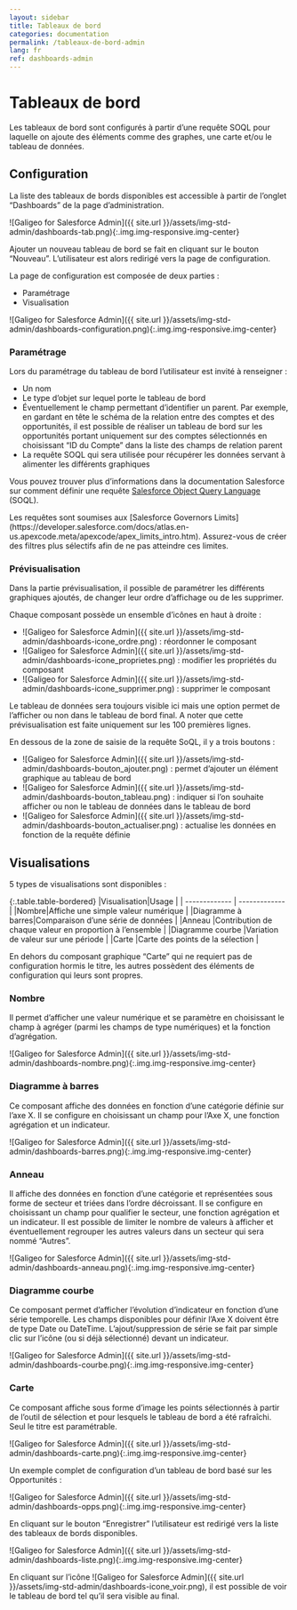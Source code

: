 ```yaml
---
layout: sidebar
title: Tableaux de bord
categories: documentation
permalink: /tableaux-de-bord-admin
lang: fr
ref: dashboards-admin
---
```


# Tableaux de bord

Les tableaux de bord sont configurés à partir d’une requête SOQL pour laquelle on ajoute des éléments comme des graphes, une carte et/ou le tableau de données.

## Configuration

La liste des tableaux de bords disponibles est accessible à partir de l’onglet “Dashboards” de la page d’administration.

![Galigeo for Salesforce Admin]({{ site.url }}/assets/img-std-admin/dashboards-tab.png){:.img.img-responsive.img-center}

Ajouter un nouveau tableau de bord se fait en cliquant sur le bouton “Nouveau”. L’utilisateur est alors redirigé vers la page de configuration.

La page de configuration est composée de deux parties :

- Paramétrage
- Visualisation

![Galigeo for Salesforce Admin]({{ site.url }}/assets/img-std-admin/dashboards-configuration.png){:.img.img-responsive.img-center}

### Paramétrage

Lors du paramétrage du tableau de bord l’utilisateur est invité à renseigner :

- Un nom
- Le type d’objet sur lequel porte le tableau de bord
- Éventuellement le champ permettant d’identifier un parent. Par exemple, en gardant en tête le schéma de la relation entre des comptes et des opportunités, il est possible de réaliser un tableau de bord sur les opportunités portant uniquement sur des comptes sélectionnés en choisissant “ID du Compte” dans la liste des champs de relation parent
- La requête SOQL qui sera utilisée pour récupérer les données servant à alimenter les différents graphiques

Vous pouvez trouver plus d’informations dans la documentation Salesforce sur comment définir une requête [Salesforce Object Query Language](https://developer.salesforce.com/docs/atlas.en-us.soql_sosl.meta/soql_sosl/) (SOQL).

<div class="alert alert-warning" role="alert">Les requêtes sont soumises aux [Salesforce Governors Limits](https://developer.salesforce.com/docs/atlas.en-us.apexcode.meta/apexcode/apex_limits_intro.htm). Assurez-vous de créer des filtres plus sélectifs afin de ne pas atteindre ces limites.</div>

### Prévisualisation

Dans la partie prévisualisation, il possible de paramétrer les différents graphiques ajoutés, de changer leur ordre d’affichage ou de les supprimer.

Chaque composant possède un ensemble d’icônes en haut à droite :

- ![Galigeo for Salesforce Admin]({{ site.url }}/assets/img-std-admin/dashboards-icone_ordre.png) : réordonner le composant
- ![Galigeo for Salesforce Admin]({{ site.url }}/assets/img-std-admin/dashboards-icone_proprietes.png) : modifier les propriétés du composant
- ![Galigeo for Salesforce Admin]({{ site.url }}/assets/img-std-admin/dashboards-icone_supprimer.png) : supprimer le composant

Le tableau de données sera toujours visible ici mais une option permet de l’afficher ou non dans le tableau de bord final.
A noter que cette prévisualisation est faite uniquement sur les 100 premières lignes.

En dessous de la zone de saisie de la requête SoQL, il y a trois boutons :

- ![Galigeo for Salesforce Admin]({{ site.url }}/assets/img-std-admin/dashboards-bouton_ajouter.png) : permet d’ajouter un élément graphique au tableau de bord
- ![Galigeo for Salesforce Admin]({{ site.url }}/assets/img-std-admin/dashboards-bouton_tableau.png) : indiquer si l’on souhaite afficher ou non le tableau de données dans le tableau de bord
- ![Galigeo for Salesforce Admin]({{ site.url }}/assets/img-std-admin/dashboards-bouton_actualiser.png) : actualise les données en fonction de la requête définie

## Visualisations

5 types de visualisations sont disponibles :

{:.table.table-bordered}
|Visualisation|Usage |
| ------------- | ------------- |
|Nombre|Affiche une simple valeur numérique |
|Diagramme à barres|Comparaison d’une série de données |
|Anneau |Contribution de chaque valeur en proportion à l’ensemble |
|Diagramme courbe |Variation de valeur sur une période |
|Carte |Carte des points de la sélection |

En dehors du composant graphique “Carte” qui ne requiert pas de configuration hormis le titre, les autres possèdent des éléments de configuration qui leurs sont propres.

### Nombre

Il permet d’afficher une valeur numérique et se paramètre en choisissant le champ à agréger (parmi les champs de type numériques) et la fonction d’agrégation.

![Galigeo for Salesforce Admin]({{ site.url }}/assets/img-std-admin/dashboards-nombre.png){:.img.img-responsive.img-center}

### Diagramme à barres

Ce composant affiche des données en fonction d’une catégorie définie sur l’axe X. Il se configure en choisissant un champ pour l’Axe X, une fonction agrégation et un indicateur.

![Galigeo for Salesforce Admin]({{ site.url }}/assets/img-std-admin/dashboards-barres.png){:.img.img-responsive.img-center}

### Anneau

Il affiche des données en fonction d’une catégorie et représentées sous forme de secteur et triées dans l’ordre décroissant.
Il se configure en choisissant un champ pour qualifier le secteur, une fonction agrégation et un indicateur.
Il est possible de limiter le nombre de valeurs à afficher et éventuellement regrouper les autres valeurs dans un secteur qui sera nommé “Autres”.

![Galigeo for Salesforce Admin]({{ site.url }}/assets/img-std-admin/dashboards-anneau.png){:.img.img-responsive.img-center}

### Diagramme courbe

Ce composant permet d’afficher l’évolution d’indicateur en fonction d’une série temporelle.
Les champs disponibles pour définir l’Axe X doivent être de type Date ou DateTime.
L’ajout/suppression de série se fait par simple clic sur l’icône (ou si déjà sélectionné) devant un indicateur.

![Galigeo for Salesforce Admin]({{ site.url }}/assets/img-std-admin/dashboards-courbe.png){:.img.img-responsive.img-center}

### Carte

Ce composant affiche sous forme d’image les points sélectionnés à partir de l’outil de sélection et pour lesquels le tableau de bord a été rafraîchi. Seul le titre est paramétrable.

![Galigeo for Salesforce Admin]({{ site.url }}/assets/img-std-admin/dashboards-carte.png){:.img.img-responsive.img-center}

Un exemple complet de configuration d’un tableau de bord basé sur les Opportunités :

![Galigeo for Salesforce Admin]({{ site.url }}/assets/img-std-admin/dashboards-opps.png){:.img.img-responsive.img-center}

En cliquant sur le bouton “Enregistrer” l’utilisateur est redirigé vers la liste des tableaux de bords disponibles.

![Galigeo for Salesforce Admin]({{ site.url }}/assets/img-std-admin/dashboards-liste.png){:.img.img-responsive.img-center}

En cliquant sur l’icône ![Galigeo for Salesforce Admin]({{ site.url }}/assets/img-std-admin/dashboards-icone_voir.png), il est possible de voir le tableau de bord tel qu’il sera visible au final.